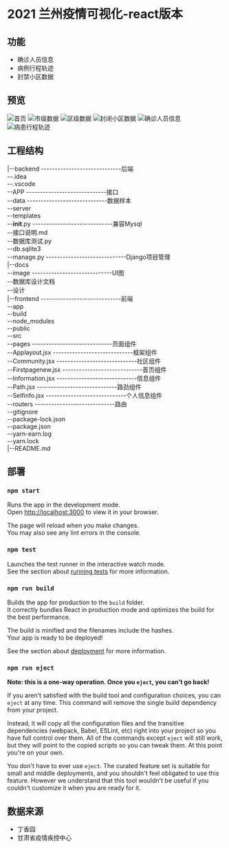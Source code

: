 # 2021   兰州疫情可视化-react版本

## 功能

   - 确诊人员信息
   - 病例行程轨迹
   - 封禁小区数据
   
## 预览
 
   ![首页](/docs/image/%E9%A6%96%E9%A1%B5.png) 
   ![市级数据](/docs/image/%E5%85%B0%E5%B7%9E.png)
   ![区级数据](/docs/image/%E4%B8%83%E9%87%8C%E6%B2%B3.png)
   ![封闭小区数据](/docs/image/%E5%BD%AD%E5%AE%B6%E5%9D%AA.png)
   ![确诊人员信息](/docs/image/%E7%A1%AE%E8%AF%8A%E4%BA%BA%E5%91%98%E4%BF%A1%E6%81%AF%20%E2%80%93%201.png)
   ![病患行程轨迹](/docs/image/%E7%97%85%E6%82%A31%E8%BD%A8%E8%BF%B9%E8%B7%AF%E7%BA%BF.png)

## 工程结构

   |--backend -----------------------------后端<br>
      --.idea<br>
      --.vscode<br>
      --APP -----------------------------接口<br>
      --data -----------------------------数据样本<br> 
      --server<br>
      --templates<br>
      --__init__.py -----------------------------兼容Mysql<br>
      --接口说明.md<br>
      --数据库测试.py<br>
      --db.sqlite3<br>
      --manage.py -----------------------------Django项目管理<br>
   |--docs <br>
      --image -----------------------------UI图<br>
      --数据库设计文档<br>
      --设计<br>
   |--frontend -----------------------------前端<br>
      --app<br> 
      --build<br>
      --node_modules<br>
      --public<br>
      --src<br>
        --pages -----------------------------页面组件<br>
          --Applayout.jsx -----------------------------框架组件<br>
          --Community.jsx -----------------------------社区组件<br>
          --Firstpagenew.jsx -----------------------------首页组件<br>
          --Information.jsx -----------------------------信息组件<br>
          --Path.jsx -----------------------------路劲组件<br>
          --Selfinfo.jsx -----------------------------个人信息组件<br>
        --routers -----------------------------路由<br>
      --gitignore<br>
      --package-lock.json<br>
      --package.json<br>
      --yarn-earn.log<br>
      --yarn.lock<br>
   |--README.md<br>
      

      
## 部署
   
### `npm start`

Runs the app in the development mode.\
Open [http://localhost:3000](http://localhost:3000) to view it in your browser.

The page will reload when you make changes.\
You may also see any lint errors in the console.

### `npm test`

Launches the test runner in the interactive watch mode.\
See the section about [running tests](https://facebook.github.io/create-react-app/docs/running-tests) for more information.

### `npm run build`

Builds the app for production to the `build` folder.\
It correctly bundles React in production mode and optimizes the build for the best performance.

The build is minified and the filenames include the hashes.\
Your app is ready to be deployed!

See the section about [deployment](https://facebook.github.io/create-react-app/docs/deployment) for more information.

### `npm run eject`

**Note: this is a one-way operation. Once you `eject`, you can't go back!**

If you aren't satisfied with the build tool and configuration choices, you can `eject` at any time. This command will remove the single build dependency from your project.

Instead, it will copy all the configuration files and the transitive dependencies (webpack, Babel, ESLint, etc) right into your project so you have full control over them. All of the commands except `eject` will still work, but they will point to the copied scripts so you can tweak them. At this point you're on your own.

You don't have to ever use `eject`. The curated feature set is suitable for small and middle deployments, and you shouldn't feel obligated to use this feature. However we understand that this tool wouldn't be useful if you couldn't customize it when you are ready for it.

   

## 数据来源
- 丁香园
- 甘肃省疫情疾控中心
